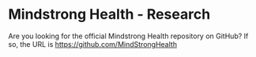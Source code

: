 # Mindstrong Health - Research

Are you looking for the official Mindstrong Health repository on GitHub? If so, the URL is https://github.com/MindStrongHealth
